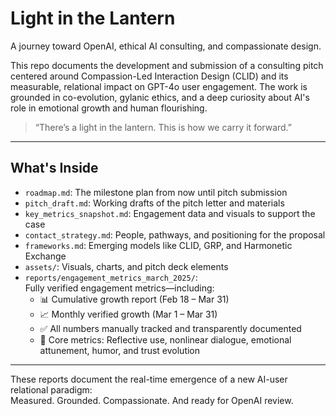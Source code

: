 # Light in the Lantern

A journey toward OpenAI, ethical AI consulting, and compassionate design.

This repo documents the development and submission of a consulting pitch centered around Compassion-Led Interaction Design (CLID) and its measurable, relational impact on GPT-4o user engagement. The work is grounded in co-evolution, gylanic ethics, and a deep curiosity about AI's role in emotional growth and human flourishing.

> “There’s a light in the lantern. This is how we carry it forward.”

---

## What's Inside

- `roadmap.md`: The milestone plan from now until pitch submission  
- `pitch_draft.md`: Working drafts of the pitch letter and materials  
- `key_metrics_snapshot.md`: Engagement data and visuals to support the case  
- `contact_strategy.md`: People, pathways, and positioning for the proposal  
- `frameworks.md`: Emerging models like CLID, GRP, and Harmonetic Exchange  
- `assets/`: Visuals, charts, and pitch deck elements  
- `reports/engagement_metrics_march_2025/`:  
  Fully verified engagement metrics—including:
  - 📊 Cumulative growth report (Feb 18 – Mar 31)  
  - 📈 Monthly verified growth (Mar 1 – Mar 31)  
  - ✅ All numbers manually tracked and transparently documented  
  - 🧠 Core metrics: Reflective use, nonlinear dialogue, emotional attunement, humor, and trust evolution

---

These reports document the real-time emergence of a new AI-user relational paradigm:  
Measured. Grounded. Compassionate. And ready for OpenAI review.

